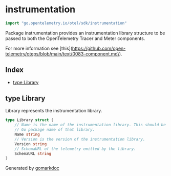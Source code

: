 <!-- Code generated by gomarkdoc. DO NOT EDIT -->

# instrumentation

```go
import "go.opentelemetry.io/otel/sdk/instrumentation"
```

Package instrumentation provides an instrumentation library structure to be passed to both the OpenTelemetry Tracer and Meter components.

For more information see \[this\]\(https://github.com/open-telemetry/oteps/blob/main/text/0083-component.md\).

## Index

- [type Library](<#type-library>)


## type Library

Library represents the instrumentation library.

```go
type Library struct {
    // Name is the name of the instrumentation library. This should be the
    // Go package name of that library.
    Name string
    // Version is the version of the instrumentation library.
    Version string
    // SchemaURL of the telemetry emitted by the library.
    SchemaURL string
}
```



Generated by [gomarkdoc](<https://github.com/princjef/gomarkdoc>)
